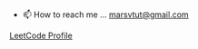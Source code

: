 - 📫 How to reach me ... marsvtut@gmail.com
  
[LeetCode Profile](https://leetcode.com/u/caia_tech/)
<!---
MarsVtut/MarsVtut is a ✨ special ✨ repository because its `README.md` (this file) appears on your GitHub profile.
You can click the Preview link to take a look at your changes.
--->
